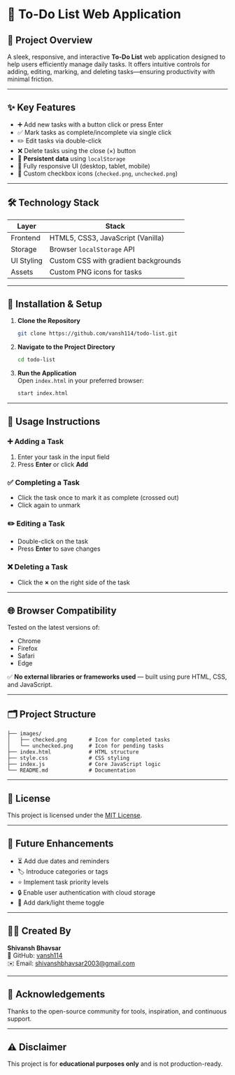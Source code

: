 
# 📝 To-Do List Web Application

## 📌 Project Overview
A sleek, responsive, and interactive **To-Do List** web application designed to help users efficiently manage daily tasks. It offers intuitive controls for adding, editing, marking, and deleting tasks—ensuring productivity with minimal friction.

---

## ✨ Key Features
- ➕ Add new tasks with a button click or press Enter  
- ✅ Mark tasks as complete/incomplete via single click  
- ✏️ Edit tasks via double-click  
- ❌ Delete tasks using the close (×) button  
- 💾 **Persistent data** using `localStorage`  
- 📱 Fully responsive UI (desktop, tablet, mobile)  
- 🎨 Custom checkbox icons (`checked.png`, `unchecked.png`)  

---

## 🛠️ Technology Stack

| Layer       | Stack                             |
|-------------|------------------------------------|
| Frontend    | HTML5, CSS3, JavaScript (Vanilla)  |
| Storage     | Browser `localStorage` API         |
| UI Styling  | Custom CSS with gradient backgrounds |
| Assets      | Custom PNG icons for tasks         |

---

## 🚀 Installation & Setup

1. **Clone the Repository**
   ```bash
   git clone https://github.com/vansh114/todo-list.git
   ```

2. **Navigate to the Project Directory**
   ```bash
   cd todo-list
   ```

3. **Run the Application**  
   Open `index.html` in your preferred browser:
   ```bash
   start index.html
   ```

---

## 🔧 Usage Instructions

### ➕ Adding a Task
1. Enter your task in the input field  
2. Press **Enter** or click **Add**

### ✅ Completing a Task
- Click the task once to mark it as complete (crossed out)  
- Click again to unmark

### ✏️ Editing a Task
- Double-click on the task  
- Press **Enter** to save changes

### ❌ Deleting a Task
- Click the **×** on the right side of the task

---

## 🌐 Browser Compatibility

Tested on the latest versions of:
- Chrome
- Firefox
- Safari
- Edge

✅ **No external libraries or frameworks used** — built using pure HTML, CSS, and JavaScript.

---

## 🗂️ Project Structure

```plaintext
├── images/
│   ├── checked.png       # Icon for completed tasks
│   └── unchecked.png     # Icon for pending tasks
├── index.html            # HTML structure
├── style.css             # CSS styling
├── index.js              # Core JavaScript logic
└── README.md             # Documentation
```

---

## 📜 License

This project is licensed under the [MIT License](https://opensource.org/licenses/MIT).

---

## 🧩 Future Enhancements

- ⏳ Add due dates and reminders  
- 🏷️ Introduce categories or tags  
- ⭐ Implement task priority levels  
- 🔒 Enable user authentication with cloud storage  
- 🌙 Add dark/light theme toggle  

---

## 👨‍💻 Created By

**Shivansh Bhavsar**  
🔗 GitHub: [vansh114](https://github.com/vansh114)  
✉️ Email: shivanshbhavsar2003@gmail.com  

---

## 🙏 Acknowledgements

Thanks to the open-source community for tools, inspiration, and continuous support.

---

## ⚠️ Disclaimer

This project is for **educational purposes only** and is not production-ready.